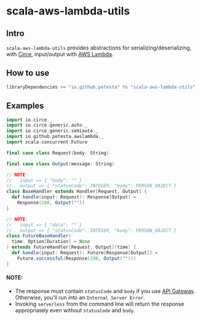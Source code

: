 scala-aws-lambda-utils
======================

## Intro
`scala-aws-lambda-utils` provides abstractions for serializing/deserializing, with [Circe], input/output with [AWS Lambda].

## How to use
```scala
libraryDependencies += "io.github.petesta" %% "scala-aws-lambda-utils" % "0.0.1"
```

## Examples
```scala
import io.circe._
import io.circe.generic.auto._
import io.circe.generic.semiauto._
import io.github.petesta.awslambda._
import scala.concurrent.Future

final case class Request(body: String)

final case class Output(message: String)

// NOTE:
//   input => { "body": "" }
//   output => { "statusCode": INTEGER, "body": PERSON_OBJECT }
class BaseHandler extends Handler[Request, Output] {
  def handle(input: Request): Response[Output] =
    Response(200, Output(""))
}

// NOTE:
//   input => { "data": "" }
//   output => { "statusCode": INTEGER, "body": PERSON_OBJECT }
class FutureBaseHandler(
  time: Option[Duration] = None
) extends FutureHandler[Request, Output](time) {
  def handle(input: Request): Future[Response[Output]] =
    Future.successful(Response(200, Output("")))
}
```

#### NOTE:
* The response must contain `statusCode` and `body` if you use [API Gateway]. Otherwise, you'll run into an `Internal Server Error`.
* Invoking `serverless` from the command line will return the response appropriately even without `statusCode` and `body`.

[API Gateway]: https://aws.amazon.com/api-gateway/
[AWS Lambda]: https://aws.amazon.com/lambda/
[Circe]: https://circe.github.io/circe/
